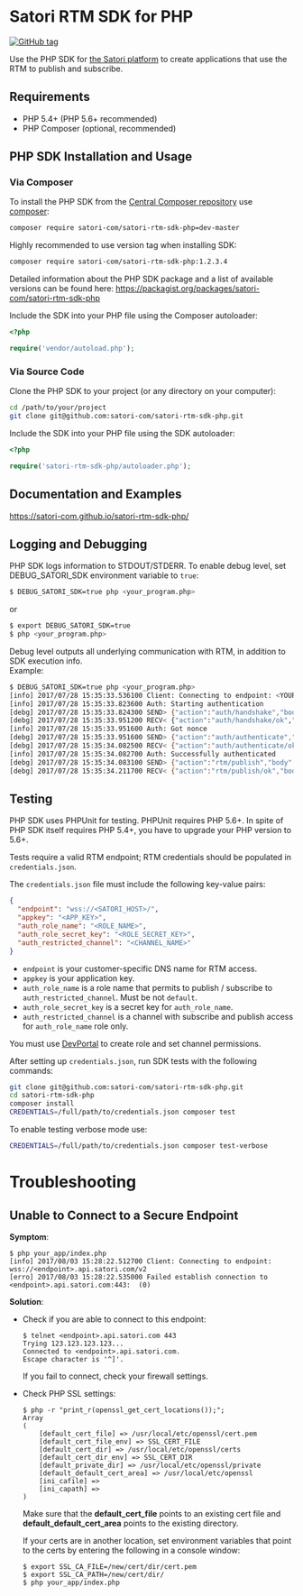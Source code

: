 Satori RTM SDK for PHP
============================================================

[![GitHub tag](https://img.shields.io/github/tag/satori-com/satori-rtm-sdk-php.svg)](https://github.com/satori-com/satori-rtm-sdk-php/tags)

Use the PHP SDK for [the Satori platform](https://www.satori.com/) to create applications that use the
RTM to publish and subscribe.

## Requirements

  - PHP 5.4+ (PHP 5.6+ recommended)
  - PHP Composer (optional, recommended)

## PHP SDK Installation and Usage

### Via Composer

To install the PHP SDK from the [Central Composer repository](https://packagist.org) use [composer](https://getcomposer.org/download):
```bash
composer require satori-com/satori-rtm-sdk-php=dev-master
```

Highly recommended to use version tag when installing SDK:
```bash
composer require satori-com/satori-rtm-sdk-php:1.2.3.4
```

Detailed information about the PHP SDK package and a list of available versions can be found here:
https://packagist.org/packages/satori-com/satori-rtm-sdk-php

Include the SDK into your PHP file using the Composer autoloader:
```php
<?php

require('vendor/autoload.php');
```

### Via Source Code

Clone the PHP SDK to your project (or any directory on your computer):
```bash
cd /path/to/your/project
git clone git@github.com:satori-com/satori-rtm-sdk-php.git
```

Include the SDK into your PHP file using the SDK autoloader:
```php
<?php

require('satori-rtm-sdk-php/autoloader.php');
```

## Documentation and Examples

https://satori-com.github.io/satori-rtm-sdk-php/

## Logging and Debugging

PHP SDK logs information to STDOUT/STDERR. To enable debug level,
set DEBUG_SATORI_SDK environment variable to `true`:
```bash
$ DEBUG_SATORI_SDK=true php <your_program.php>
```

or 

```bash
$ export DEBUG_SATORI_SDK=true
$ php <your_program.php>
```

Debug level outputs all underlying communication with RTM, in addition to SDK execution info.  
Example:
```bash
$ DEBUG_SATORI_SDK=true php <your_program.php>
[info] 2017/07/28 15:35:33.536100 Client: Connecting to endpoint: <YOUR_ENDPOINT>
[info] 2017/07/28 15:35:33.823600 Auth: Starting authentication
[debg] 2017/07/28 15:35:33.824300 SEND> {"action":"auth/handshake","body":{"method":"role_secret","data":{"role":"<YOUR_ROLE>"}},"id":1}
[debg] 2017/07/28 15:35:33.951200 RECV< {"action":"auth/handshake/ok","id":1,"body":{"data":{"nonce":"<nonce>"}}}
[info] 2017/07/28 15:35:33.951600 Auth: Got nonce
[debg] 2017/07/28 15:35:33.951600 SEND> {"action":"auth/authenticate","body":{"method":"role_secret","credentials":{"hash":"<hash>"}},"id":2}
[debg] 2017/07/28 15:35:34.082500 RECV< {"action":"auth/authenticate/ok","id":2,"body":{}}
[info] 2017/07/28 15:35:34.082700 Auth: Successfully authenticated
[debg] 2017/07/28 15:35:34.083100 SEND> {"action":"rtm/publish","body":{"channel":"animals","message":{"who":"zebra","where":[34.134358,-118.321506]}},"id":3}
[debg] 2017/07/28 15:35:34.211700 RECV< {"action":"rtm/publish/ok","body":{"position":"1501256125:2"},"id":3}
```

## Testing

PHP SDK uses PHPUnit for testing. PHPUnit requires PHP 5.6+.
In spite of PHP SDK itself requires PHP 5.4+, you have to upgrade your PHP version to 5.6+.

Tests require a valid RTM endpoint; RTM credentials should be populated in `credentials.json`.

The `credentials.json` file must include the following key-value pairs:
```json
{
  "endpoint": "wss://<SATORI_HOST>/",
  "appkey": "<APP_KEY>",
  "auth_role_name": "<ROLE_NAME>",
  "auth_role_secret_key": "<ROLE_SECRET_KEY>",
  "auth_restricted_channel": "<CHANNEL_NAME>"
}
```

- `endpoint` is your customer-specific DNS name for RTM access.
- `appkey` is your application key.
- `auth_role_name` is a role name that permits to publish / subscribe to `auth_restricted_channel`. Must be not `default`.
- `auth_role_secret_key` is a secret key for `auth_role_name`.
- `auth_restricted_channel` is a channel with subscribe and publish access for `auth_role_name` role only.

You must use [DevPortal](https://developer.satori.com/) to create role and set channel permissions.

After setting up `credentials.json`, run SDK tests with the following commands:
```bash
git clone git@github.com:satori-com/satori-rtm-sdk-php.git
cd satori-rtm-sdk-php
composer install
CREDENTIALS=/full/path/to/credentials.json composer test
```

To enable testing verbose mode use:
```bash
CREDENTIALS=/full/path/to/credentials.json composer test-verbose
```

# Troubleshooting

## Unable to Connect to a Secure Endpoint

**Symptom**: 

    $ php your_app/index.php
    [info] 2017/08/03 15:28:22.512700 Client: Connecting to endpoint: wss://<endpoint>.api.satori.com/v2
    [erro] 2017/08/03 15:28:22.535000 Failed establish connection to <endpoint>.api.satori.com:443:  (0)

**Solution**:

  - Check if you are able to connect to this endpoint:  
    ```
    $ telnet <endpoint>.api.satori.com 443
    Trying 123.123.123.123...
    Connected to <endpoint>.api.satori.com.
    Escape character is '^]'.
    ```
    If you fail to connect, check your firewall settings.

  - Check PHP SSL settings:
    ```
    $ php -r "print_r(openssl_get_cert_locations());";
    Array
    (
        [default_cert_file] => /usr/local/etc/openssl/cert.pem
        [default_cert_file_env] => SSL_CERT_FILE
        [default_cert_dir] => /usr/local/etc/openssl/certs
        [default_cert_dir_env] => SSL_CERT_DIR
        [default_private_dir] => /usr/local/etc/openssl/private
        [default_default_cert_area] => /usr/local/etc/openssl
        [ini_cafile] =>
        [ini_capath] =>
    )
    ```
    Make sure that the **default_cert_file** points to an existing cert file and **default_default_cert_area** points to the existing directory.

    If your certs are in another location, set environment variables that point to the certs by entering the following in a console window:
    ```
    $ export SSL_CA_FILE=/new/cert/dir/cert.pem
    $ export SSL_CA_PATH=/new/cert/dir/
    $ php your_app/index.php
    ```

